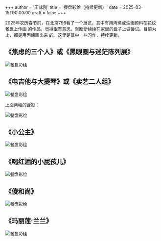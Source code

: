 +++
author = '王咏刚'
title = '餐盘彩绘（持续更新）'
date = 2025-03-15T00:00:00
draft = false
+++

2025年农历春节前，在北京798看了一个展览，其中有用丙烯或油画颜料在花纹餐盘上作画
的作品，觉得很有意思。就断断续续在家里的盘子上做尝试。目前为止，都是用丙烯画出来
的。这里是其中一些习作，持续更新。

## 《焦虑的三个人》或《黑眼圈与迷茫陈列展》

![餐盘彩绘](../01.jpg)

## 《电吉他与大提琴》或《卖艺二人组》

![餐盘彩绘](../02.jpg)

上面两幅的合影：

![餐盘彩绘](../01_02.jpg)

## 《小公主》

![餐盘彩绘](../03.jpg)

## 《喝红酒的小屁孩儿》

![餐盘彩绘](../04.jpg)

## 《傻和尚》

![餐盘彩绘](../05.jpg)

## 《玛丽莲·兰兰》

![餐盘彩绘](../06.jpg)
